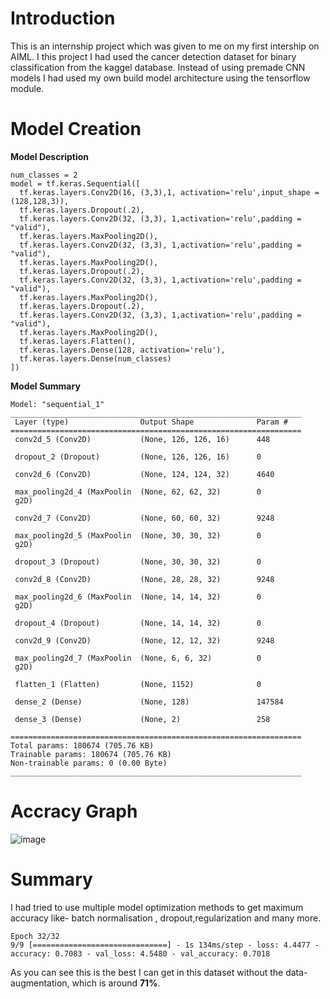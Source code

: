 # Introduction
This is an internship project which was given to me on my first intership on AIML. I this project I had used the cancer detection dataset for binary classification from the kaggel database. 
Instead of using premade CNN models I had used my own build model architecture using the tensorflow module. 

# Model Creation
**Model Description**
```
num_classes = 2
model = tf.keras.Sequential([
  tf.keras.layers.Conv2D(16, (3,3),1, activation='relu',input_shape = (128,128,3)),
  tf.keras.layers.Dropout(.2),
  tf.keras.layers.Conv2D(32, (3,3), 1,activation='relu',padding = "valid"),
  tf.keras.layers.MaxPooling2D(),
  tf.keras.layers.Conv2D(32, (3,3), 1,activation='relu',padding = "valid"),
  tf.keras.layers.MaxPooling2D(),
  tf.keras.layers.Dropout(.2),
  tf.keras.layers.Conv2D(32, (3,3), 1,activation='relu',padding = "valid"),
  tf.keras.layers.MaxPooling2D(),
  tf.keras.layers.Dropout(.2),
  tf.keras.layers.Conv2D(32, (3,3), 1,activation='relu',padding = "valid"),
  tf.keras.layers.MaxPooling2D(),
  tf.keras.layers.Flatten(),
  tf.keras.layers.Dense(128, activation='relu'),
  tf.keras.layers.Dense(num_classes)
])
```
**Model Summary**
```
Model: "sequential_1"
_________________________________________________________________
 Layer (type)                Output Shape              Param #   
=================================================================
 conv2d_5 (Conv2D)           (None, 126, 126, 16)      448       
                                                                 
 dropout_2 (Dropout)         (None, 126, 126, 16)      0         
                                                                 
 conv2d_6 (Conv2D)           (None, 124, 124, 32)      4640      
                                                                 
 max_pooling2d_4 (MaxPoolin  (None, 62, 62, 32)        0         
 g2D)                                                            
                                                                 
 conv2d_7 (Conv2D)           (None, 60, 60, 32)        9248      
                                                                 
 max_pooling2d_5 (MaxPoolin  (None, 30, 30, 32)        0         
 g2D)                                                            
                                                                 
 dropout_3 (Dropout)         (None, 30, 30, 32)        0         
                                                                 
 conv2d_8 (Conv2D)           (None, 28, 28, 32)        9248      
                                                                 
 max_pooling2d_6 (MaxPoolin  (None, 14, 14, 32)        0         
 g2D)                                                            
                                                                 
 dropout_4 (Dropout)         (None, 14, 14, 32)        0         
                                                                 
 conv2d_9 (Conv2D)           (None, 12, 12, 32)        9248      
                                                                 
 max_pooling2d_7 (MaxPoolin  (None, 6, 6, 32)          0         
 g2D)                                                            
                                                                 
 flatten_1 (Flatten)         (None, 1152)              0         
                                                                 
 dense_2 (Dense)             (None, 128)               147584    
                                                                 
 dense_3 (Dense)             (None, 2)                 258       
                                                                 
=================================================================
Total params: 180674 (705.76 KB)
Trainable params: 180674 (705.76 KB)
Non-trainable params: 0 (0.00 Byte)
_________________________________________________________________
```
# Accracy Graph
![image](https://github.com/subhradip32/Cancer_detetion_model/assets/83198378/a809810e-2e11-4012-ae93-daf09a2879a9)

# Summary
I had tried to use multiple model optimization methods to get maximum accuracy like- batch normalisation , dropout,regularization and many more. 
```
Epoch 32/32
9/9 [==============================] - 1s 134ms/step - loss: 4.4477 - accuracy: 0.7083 - val_loss: 4.5480 - val_accuracy: 0.7018
```
As you can see this is the best I can get in this dataset without the data-augmentation, which is around **71%**.
